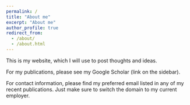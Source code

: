 ```yaml
---
permalink: /
title: "About me"
excerpt: "About me"
author_profile: true
redirect_from: 
  - /about/
  - /about.html
---
```


This is my website, which I will use to post thoughts and ideas. 

For my publications, please see my Google Scholar (link on the sidebar).

For contact information, please find my preferred email listed in any of my recent publications. Just make sure to switch the domain to my current employer.

